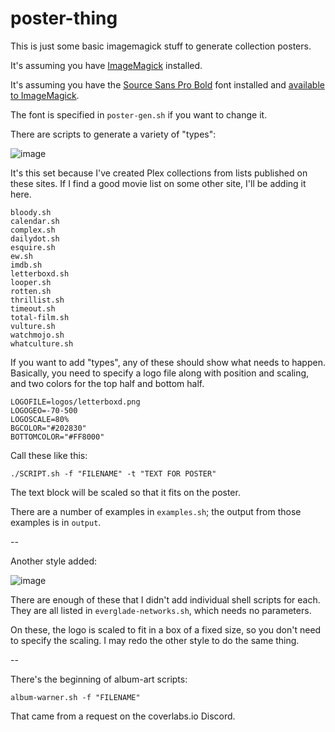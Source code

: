 # poster-thing

This is just some basic imagemagick stuff to generate collection posters.

It's assuming you have [ImageMagick](https://imagemagick.org/script/download.php) installed.

It's assuming you have the [Source Sans Pro Bold](https://fonts.google.com/specimen/Source+Sans+Pro) font installed and [available to ImageMagick](https://amhajja.medium.com/adding-a-new-font-to-imagemagick-31f7d2401b7e).

The font is specified in `poster-gen.sh` if you want to change it.

There are scripts to generate a variety of "types":

![image](https://user-images.githubusercontent.com/3865541/145758329-2ac461e1-53db-4be9-a526-2245144f5ca4.png)

It's this set because I've created Plex collections from lists published on these sites.  If I find a good movie list on some other site, I'll be adding it here.

```
bloody.sh
calendar.sh
complex.sh
dailydot.sh
esquire.sh
ew.sh
imdb.sh
letterboxd.sh
looper.sh
rotten.sh
thrillist.sh
timeout.sh
total-film.sh
vulture.sh
watchmojo.sh
whatculture.sh
```

If you want to add "types", any of these should show what needs to happen.  Basically, you need to specify a logo file along with position and scaling, and two colors for the top half and bottom half.

```
LOGOFILE=logos/letterboxd.png
LOGOGEO=-70-500
LOGOSCALE=80%
BGCOLOR="#202830"
BOTTOMCOLOR="#FF8000"
```

Call these like this:
```
./SCRIPT.sh -f "FILENAME" -t "TEXT FOR POSTER"
```

The text block will be scaled so that it fits on the poster.

There are a number of examples in `examples.sh`; the output from those examples is in `output`.

--

Another style added:

![image](https://user-images.githubusercontent.com/3865541/148100732-3c7f1ded-f3a9-4c99-8d2e-09ca1ccfec4b.png)

There are enough of these that I didn't add individual shell scripts for each.  They are all listed in `everglade-networks.sh`, which needs no parameters.

On these, the logo is scaled to fit in a box of a fixed size, so you don't need to specify the scaling.  I may redo the other style to do the same thing.

--

There's the beginning of album-art scripts:

```
album-warner.sh -f "FILENAME"
```

That came from a request on the coverlabs.io Discord.
